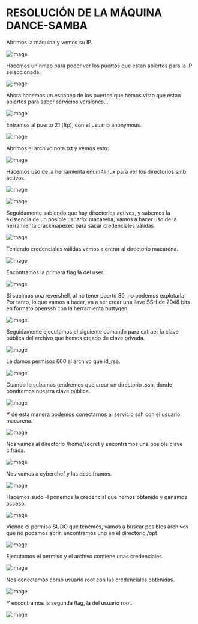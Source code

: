 # RESOLUCIÓN DE LA MÁQUINA DANCE-SAMBA

Abrimos la máquina y vemos su IP.

![image](https://github.com/user-attachments/assets/d5543897-d337-4e3c-b5ca-122c0d9d0361)

Hacemos un nmap para poder ver los puertos que estan abiertos para la IP seleccionada.

![image](https://github.com/user-attachments/assets/052b9a66-a9af-49e0-8e45-ae5821b6ffb5)

Ahora hacemos un escaneo de los puertos que hemos visto que estan abiertos para saber servicios,versiones...

![image](https://github.com/user-attachments/assets/a0374ebb-858d-4be2-a96c-8196a24e386c)

Entramos al puerto 21 (ftp), con el usuario anonymous.

![image](https://github.com/user-attachments/assets/e45b9564-20ad-497e-84d8-64b2afa5c326)

Abrimos el archivo nota.txt y vemos esto: 

![image](https://github.com/user-attachments/assets/0cd2f920-2245-40c6-a25d-65de257faa3f)

Hacemos uso de la herramienta enum4linux para ver los directorios smb activos.

![image](https://github.com/user-attachments/assets/a6f05bbd-d8a3-41cf-b7f5-450db4bce0fb)

![image](https://github.com/user-attachments/assets/093ff98a-6d6e-4a89-8894-46abcbffde4f)

Seguidamente sabiendo que hay directorios activos, y sabemos la existencia de un posible usuario: macarena, vamos a hacer uso de la herramienta crackmapexec para sacar credenciales válidas.

![image](https://github.com/user-attachments/assets/5136f6a8-8477-48d4-8dbc-6b5cabbece1e)

Teniendo credenciales válidas vamos a entrar al directorio macarena.

![image](https://github.com/user-attachments/assets/21a74457-afb9-4ce1-83be-67b55b6d1f93)

Encontramos la primera flag la del user.

![image](https://github.com/user-attachments/assets/871ec341-d1c5-4bda-99ad-95bce315aa42)

Si subimos una revershell, al no tener puerto 80, no podemos explotarla. Por tanto, lo que vamos a hacer, va a ser crear una llave SSH de 2048 bits en formato openssh con la herramienta puttygen.

![image](https://github.com/user-attachments/assets/3799320c-e4d2-4db0-a47f-a546823d7bd6)

Seguidamente ejecutamos el siguiente comando para extraer la clave pública del archivo que hemos creado de clave privada.

![image](https://github.com/user-attachments/assets/1f156caf-2e06-4274-be3a-0579af850947)

Le damos permisos 600 al archivo que id_rsa.

![image](https://github.com/user-attachments/assets/360d0095-b539-48ec-b62c-1629eba9d25c)

Cuando lo subamos tendremos que crear un directorio .ssh, donde pondremos nuestra clave pública.

![image](https://github.com/user-attachments/assets/4d505f18-d58a-46e2-9f43-bbf12d4c3f8e)

Y de esta manera podemos conectarnos al servicio ssh con el usuario macarena.

![image](https://github.com/user-attachments/assets/8119ed88-6725-4fb1-8de8-990545fee14f)

Nos vamos al directorio /home/secret y encontramos una posible clave cifrada.

![image](https://github.com/user-attachments/assets/93e699ba-2290-4bbb-9472-ad4961bb4067)

Nos vamos a cyberchef y las desciframos.

![image](https://github.com/user-attachments/assets/78b46eb0-c519-410f-a4af-0c6bce25e058)

Hacemos sudo -l ponemos la credencial que hemos obtenido y ganamos acceso.

![image](https://github.com/user-attachments/assets/ec7a3736-5870-46ed-ac71-bc9009929ba7)

Viendo el permiso SUDO que tenemos, vamos a buscar posibles archivos que no podamos abrir. encontramos uno en el directorio /opt

![image](https://github.com/user-attachments/assets/af52d59c-f2ed-4b56-9d74-3177fb4344c0)

Ejecutamos el permiso y el archivo contiene unas credenciales.

![image](https://github.com/user-attachments/assets/507cd90b-2e4f-4a7e-bca2-110b4c2a094b)

Nos conectamos como usuario root con las credenciales obtenidas.

![image](https://github.com/user-attachments/assets/1557fa21-575e-471b-9025-142989fc2d72)

Y encontramos la segunda flag, la del usuario root.

![image](https://github.com/user-attachments/assets/15d062bb-8288-45fd-8dff-5abb7a74bda4)




